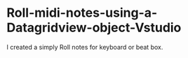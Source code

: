 # Roll-midi-notes-using-a-Datagridview-object-Vstudio
I created a simply Roll notes for keyboard or beat box. 
